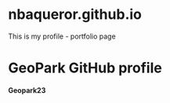 # nbaqueror.github.io
This is my profile - portfolio page 
# GeoPark GitHub profile   
#### Geopark23
